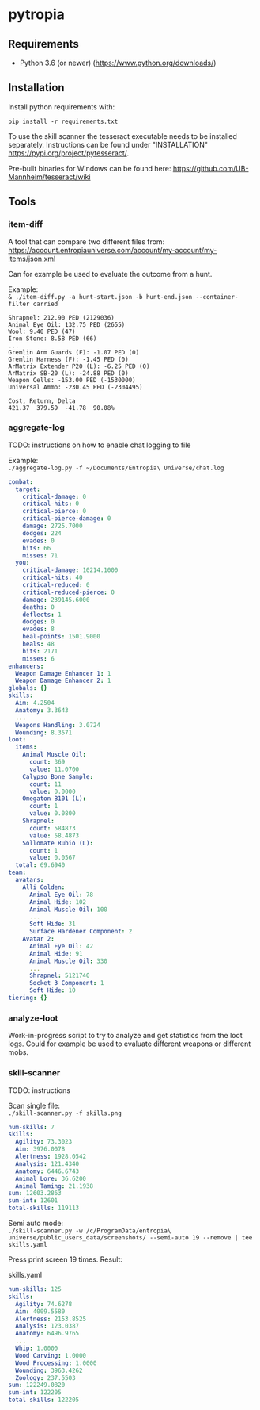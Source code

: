 # pytropia

## Requirements

* Python 3.6 (or newer) (https://www.python.org/downloads/)

## Installation

Install python requirements with:
```
pip install -r requirements.txt
```

To use the skill scanner the tesseract executable needs to be installed separately.
Instructions can be found under "INSTALLATION" https://pypi.org/project/pytesseract/.

Pre-built binaries for Windows can be found here: https://github.com/UB-Mannheim/tesseract/wiki


## Tools

### item-diff

A tool that can compare two different files from:
https://account.entropiauniverse.com/account/my-account/my-items/json.xml

Can for example be used to evaluate the outcome from a hunt.

Example:  
`& ./item-diff.py -a hunt-start.json -b hunt-end.json --container-filter carried`
```
Shrapnel: 212.90 PED (2129036)
Animal Eye Oil: 132.75 PED (2655)
Wool: 9.40 PED (47)
Iron Stone: 8.58 PED (66)
...
Gremlin Arm Guards (F): -1.07 PED (0)
Gremlin Harness (F): -1.45 PED (0)
ArMatrix Extender P20 (L): -6.25 PED (0)
ArMatrix SB-20 (L): -24.88 PED (0)
Weapon Cells: -153.00 PED (-1530000)
Universal Ammo: -230.45 PED (-2304495)

Cost, Return, Delta
421.37  379.59  -41.78  90.08%
```

### aggregate-log

TODO: instructions on how to enable chat logging to file

Example:  
`./aggregate-log.py -f ~/Documents/Entropia\ Universe/chat.log`
```yaml
combat:
  target:
    critical-damage: 0
    critical-hits: 0
    critical-pierce: 0
    critical-pierce-damage: 0
    damage: 2725.7000
    dodges: 224
    evades: 0
    hits: 66
    misses: 71
  you:
    critical-damage: 10214.1000
    critical-hits: 40
    critical-reduced: 0
    critical-reduced-pierce: 0
    damage: 239145.6000
    deaths: 0
    deflects: 1
    dodges: 0
    evades: 8
    heal-points: 1501.9000
    heals: 48
    hits: 2171
    misses: 6
enhancers:
  Weapon Damage Enhancer 1: 1
  Weapon Damage Enhancer 2: 1
globals: {}
skills:
  Aim: 4.2504
  Anatomy: 3.3643
  ...
  Weapons Handling: 3.0724
  Wounding: 8.3571
loot:
  items:
    Animal Muscle Oil:
      count: 369
      value: 11.0700
    Calypso Bone Sample:
      count: 11
      value: 0.0000
    Omegaton B101 (L):
      count: 1
      value: 0.0800
    Shrapnel:
      count: 584873
      value: 58.4873
    Sollomate Rubio (L):
      count: 1
      value: 0.0567
  total: 69.6940
team:
  avatars:
    Alli Golden:
      Animal Eye Oil: 78
      Animal Hide: 102
      Animal Muscle Oil: 100
      ...
      Soft Hide: 31
      Surface Hardener Component: 2
    Avatar 2:
      Animal Eye Oil: 42
      Animal Hide: 91
      Animal Muscle Oil: 330
      ...
      Shrapnel: 5121740
      Socket 3 Component: 1
      Soft Hide: 10
tiering: {}
```

### analyze-loot

Work-in-progress script to try to analyze and get statistics from the loot logs.
Could for example be used to evaluate different weapons or different mobs.

### skill-scanner

TODO: instructions

Scan single file:  
`./skill-scanner.py -f skills.png`
```yaml
num-skills: 7
skills:
  Agility: 73.3023
  Aim: 3976.0078
  Alertness: 1928.0542
  Analysis: 121.4340
  Anatomy: 6446.6743
  Animal Lore: 36.6200
  Animal Taming: 21.1938
sum: 12603.2863
sum-int: 12601
total-skills: 119113
```

Semi auto mode:  
`./skill-scanner.py -w /c/ProgramData/entropia\ universe/public_users_data/screenshots/ --semi-auto 19 --remove | tee skills.yaml`

Press print screen 19 times. Result:

skills.yaml
```yaml
num-skills: 125
skills:
  Agility: 74.6278
  Aim: 4009.5580
  Alertness: 2153.8525
  Analysis: 123.0387
  Anatomy: 6496.9765
  ...
  Whip: 1.0000
  Wood Carving: 1.0000
  Wood Processing: 1.0000
  Wounding: 3963.4262
  Zoology: 237.5503
sum: 122249.0820
sum-int: 122205
total-skills: 122205
```

